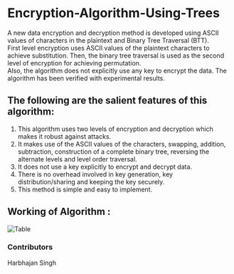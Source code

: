 # Encryption-Algorithm-Using-Trees
A new data encryption and decryption method is developed using ASCII values of characters in the plaintext and Binary Tree Traversal (BTT).<br> First level encryption uses ASCII values of the plaintext characters to achieve substitution. Then, the binary tree traversal is used as the second level of encryption for achieving permutation.<br> Also, the algorithm does not explicitly use any key to encrypt the data. The algorithm has been verified with experimental results.

## The following are the salient features of this algorithm:
1. This algorithm uses two levels of encryption and decryption which makes it robust against attacks.
2. It makes use of the ASCII values of the characters, swapping, addition, subtraction, construction of a
complete binary tree, reversing the alternate levels and level order traversal.
3. It does not use a key explicitly to encrypt and decrypt data.
4. There is no overhead involved in key generation, key distribution/sharing and keeping the key securely.
5. This method is simple and easy to implement.

## Working of Algorithm :

![Table](https://i.ibb.co/Yh6KSSt/Screenshot-from-2020-09-20-23-55-54.png)


### Contributors
 Harbhajan Singh
 
